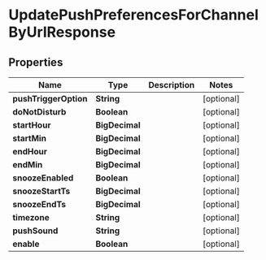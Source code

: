 

# UpdatePushPreferencesForChannelByUrlResponse


## Properties

| Name | Type | Description | Notes |
|------------ | ------------- | ------------- | -------------|
|**pushTriggerOption** | **String** |  |  [optional] |
|**doNotDisturb** | **Boolean** |  |  [optional] |
|**startHour** | **BigDecimal** |  |  [optional] |
|**startMin** | **BigDecimal** |  |  [optional] |
|**endHour** | **BigDecimal** |  |  [optional] |
|**endMin** | **BigDecimal** |  |  [optional] |
|**snoozeEnabled** | **Boolean** |  |  [optional] |
|**snoozeStartTs** | **BigDecimal** |  |  [optional] |
|**snoozeEndTs** | **BigDecimal** |  |  [optional] |
|**timezone** | **String** |  |  [optional] |
|**pushSound** | **String** |  |  [optional] |
|**enable** | **Boolean** |  |  [optional] |



